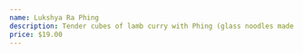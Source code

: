 ```yaml
---
name: Lukshya Ra Phing
description: Tender cubes of lamb curry with Phing (glass noodles made with beens and potato starch).
price: $19.00
---
```

